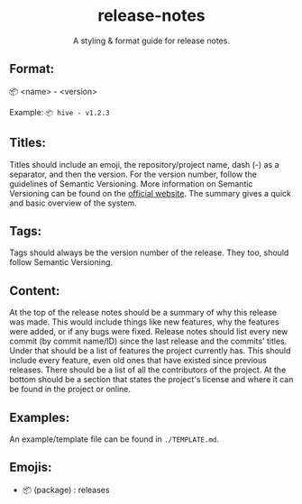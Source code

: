 <!--
    A styling & format guide for release notes.
    Copyright (C) 2023  Dishant B. (@dishb) <code.dishb@gmail.com> and
    contributors.

    This program is free software: you can redistribute it and/or modify
    it under the terms of the GNU General Public License as published by
    the Free Software Foundation, either version 3 of the License, or
    (at your option) any later version.

    This program is distributed in the hope that it will be useful,
    but WITHOUT ANY WARRANTY; without even the implied warranty of
    MERCHANTABILITY or FITNESS FOR A PARTICULAR PURPOSE.  See the
    GNU General Public License for more details.

    You should have received a copy of the GNU General Public License
    along with this program.  If not, see <https://www.gnu.org/licenses/>.
-->

<div align = 'center'>
    <h1> release-notes </h1>
    A styling &amp; format guide for release notes.
</div>

## Format:

📦 \<name\> - \<version\>

Example: `📦 hive - v1.2.3`

## Titles:

Titles should include an emoji, the repository/project name, dash (-) as a separator, and then the version. For the version number, follow the guidelines of Semantic Versioning. More information on Semantic Versioning can be found on the [official website](https://semver.org). The summary gives a quick and basic overview of the system.

## Tags:
Tags should always be the version number of the release. They too, should follow Semantic Versioning.

## Content:
At the top of the release notes should be a summary of why this release was made. This would include things like new features, why the features were added, or if any bugs were fixed. Release notes should list every new commit (by commit name/ID) since the last release and the commits' titles. Under that should be a list of features the project currently has. This should include every feature, even old ones that have existed since previous releases. There should be a list of all the contributors of the project. At the bottom should be a section that states the project's license and where it can be found in the project or online.

## Examples:
An example/template file can be found in `./TEMPLATE.md`.

## Emojis:

- 📦 (package) : releases
